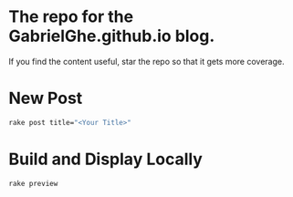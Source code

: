# The repo for the GabrielGhe.github.io blog.

If you find the content useful, star the repo so that it gets more coverage.

# New Post

```bash
rake post title="<Your Title>" 
```

# Build and Display Locally

```bash
rake preview
```

